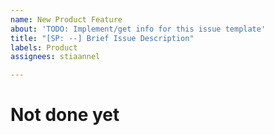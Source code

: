 ```yaml
---
name: New Product Feature
about: 'TODO: Implement/get info for this issue template'
title: "[SP: --] Brief Issue Description"
labels: Product
assignees: stiaannel

---
```


# Not done yet
